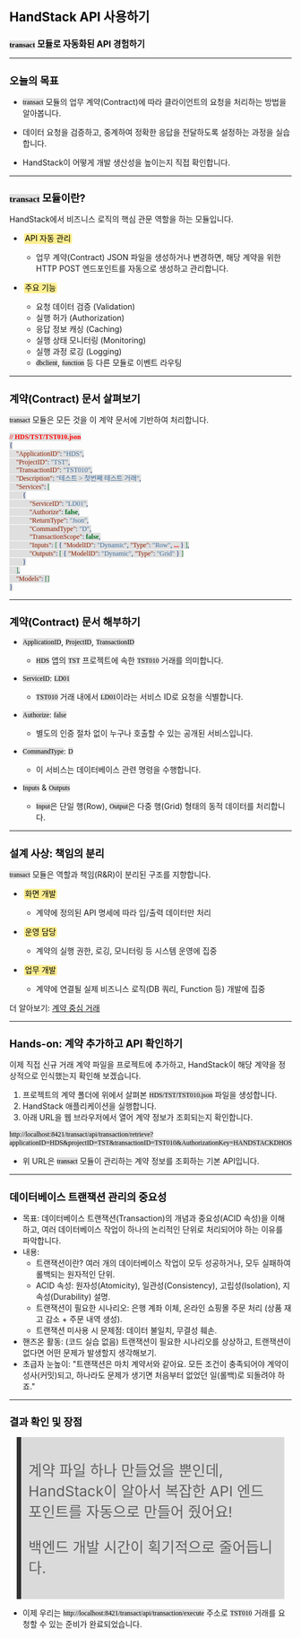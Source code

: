 ﻿---
marp: true
theme: gaia
_class: lead
footer: QCN
paginate: true
backgroundColor: #fff
---

<style>
:root {
  font-family: Pretendard;
  --border-color: #303030;
  --text-color: #0a0a0a;
  --bg-color-alt: #dadada;
  --mark-background: #ffef92;
}

h1 {
  border-bottom: none;
  font-size: 1.6em;
}

h2 {
  border-bottom: none;
  font-size: 1.3em;
}

h3 {
  font-size: 1.1em;
}

h4 {
  font-size: 1.05em;
}

h5 {
  font-size: 1em;
}

h6 {
  font-size: 0.9em;
}

h1,
h2,
h3,
h4,
h5,
h6 {
  color: var(--text-color);
}

code:not([class*="language-"]) {
  font-family: D2Coding;
  color: #000;
  vertical-align: text-bottom;
  background-color: rgba(100, 100, 100, 0.2);
}

section {
  background-image: linear-gradient(to bottom right, #f7f7f7 0%, #d3d3d3 100%);
}

section table {
    margin: auto;
    font-size: 28px;
}

section::after {
  font-size: 0.75em;
  content: attr(data-marpit-pagination) " / " attr(data-marpit-pagination-total);
}

img[alt~="center"] {
  display: block;
  margin: 0 auto;
}

blockquote {
  font-size: 26px;
  border-left: 8px solid var(--border-color);
  background: var(--bg-color-alt);
  margin: 0.5em;
  padding: 0.5em;
}

blockquote::before,
blockquote::after {
    content: '';
}

mark {
  background-color: var(--mark-background);
  padding: 0 2px 2px;
  border-radius: 4px;
  margin: 0 2px;
}

section.tinytext>p,
section.tinytext>ul,
section.tinytext>blockquote {
  font-size: 0.65em;
}
</style>

<!--
_class:
 - lead
-->

# HandStack API 사용하기

### `transact` 모듈로 자동화된 API 경험하기

---

## 오늘의 목표

- `transact` 모듈의 업무 계약(Contract)에 따라 클라이언트의 요청을 처리하는 방법을 알아봅니다.

- 데이터 요청을 검증하고, 중계하여 정확한 응답을 전달하도록 설정하는 과정을 실습합니다.

- HandStack이 어떻게 개발 생산성을 높이는지 직접 확인합니다.

---

## `transact` 모듈이란?

HandStack에서 비즈니스 로직의 핵심 관문 역할을 하는 모듈입니다.

- <mark>API 자동 관리</mark>
    - 업무 계약(Contract) JSON 파일을 생성하거나 변경하면, 해당 계약을 위한 HTTP POST 엔드포인트를 자동으로 생성하고 관리합니다.

- <mark>주요 기능</mark>
    - 요청 데이터 검증 (Validation)
    - 실행 허가 (Authorization)
    - 응답 정보 캐싱 (Caching)
    - 실행 상태 모니터링 (Monitoring)
    - 실행 과정 로깅 (Logging)
    - `dbclient`, `function` 등 다른 모듈로 이벤트 라우팅

---

## 계약(Contract) 문서 살펴보기

`transact` 모듈은 모든 것을 이 계약 문서에 기반하여 처리합니다.

```json
// HDS/TST/TST010.json
{
    "ApplicationID": "HDS",
    "ProjectID": "TST",
    "TransactionID": "TST010",
    "Description": "테스트 > 첫번째 테스트 거래",
    "Services": [
        {
            "ServiceID": "LD01",
            "Authorize": false,
            "ReturnType": "Json",
            "CommandType": "D",
            "TransactionScope": false,
            "Inputs": [ { "ModelID": "Dynamic", "Type": "Row", ... } ],
            "Outputs": [ { "ModelID": "Dynamic", "Type": "Grid" } ]
        }
    ],
    "Models": []
}
```

---

## 계약(Contract) 문서 해부하기

- `ApplicationID`, `ProjectID`, `TransactionID`
    - `HDS` 앱의 `TST` 프로젝트에 속한 `TST010` 거래를 의미합니다.

- `ServiceID`: `LD01`
    - `TST010` 거래 내에서 `LD01`이라는 서비스 ID로 요청을 식별합니다.

- `Authorize`: `false`
    - 별도의 인증 절차 없이 누구나 호출할 수 있는 공개된 서비스입니다.

- `CommandType`: `D`
    - 이 서비스는 데이터베이스 관련 명령을 수행합니다.

- `Inputs` & `Outputs`
    - `Input`은 단일 행(Row), `Output`은 다중 행(Grid) 형태의 동적 데이터를 처리합니다.

---

## 설계 사상: 책임의 분리

`transact` 모듈은 역할과 책임(R&R)이 분리된 구조를 지향합니다.

- <mark>화면 개발</mark>
    - 계약에 정의된 API 명세에 따라 입/출력 데이터만 처리

- <mark>운영 담당</mark>
    - 계약의 실행 권한, 로깅, 모니터링 등 시스템 운영에 집중

- <mark>업무 개발</mark>
    - 계약에 연결될 실제 비즈니스 로직(DB 쿼리, Function 등) 개발에 집중

더 알아보기: [계약 중심 거래](https://handstack.kr/docs/reference/concept/계약-중심-거래#요청-거래-전문정보)

---

## Hands-on: 계약 추가하고 API 확인하기

이제 직접 신규 거래 계약 파일을 프로젝트에 추가하고, HandStack이 해당 계약을 정상적으로 인식했는지 확인해 보겠습니다.

1.  프로젝트의 계약 폴더에 위에서 살펴본 `HDS/TST/TST010.json` 파일을 생성합니다.
2.  HandStack 애플리케이션을 실행합니다.
3.  아래 URL을 웹 브라우저에서 열어 계약 정보가 조회되는지 확인합니다.

```
http://localhost:8421/transact/api/transaction/retrieve?applicationID=HDS&projectID=TST&transactionID=TST010&AuthorizationKey=HANDSTACKDHOSTNAME
```
- 위 URL은 `transact` 모듈이 관리하는 계약 정보를 조회하는 기본 API입니다.

---

## 데이터베이스 트랜잭션 관리의 중요성
- 목표: 데이터베이스 트랜잭션(Transaction)의 개념과 중요성(ACID 속성)을 이해하고, 여러 데이터베이스 작업이 하나의 논리적인 단위로 처리되어야 하는 이유를 파악합니다.
- 내용:
    - 트랜잭션이란? 여러 개의 데이터베이스 작업이 모두 성공하거나, 모두 실패하여 롤백되는 원자적인 단위.
    - ACID 속성: 원자성(Atomicity), 일관성(Consistency), 고립성(Isolation), 지속성(Durability) 설명.
    - 트랜잭션이 필요한 시나리오: 은행 계좌 이체, 온라인 쇼핑몰 주문 처리 (상품 재고 감소 + 주문 내역 생성).
    - 트랜잭션 미사용 시 문제점: 데이터 불일치, 무결성 훼손.
- 핸즈온 활동: (코드 실습 없음) 트랜잭션이 필요한 시나리오를 상상하고, 트랜잭션이 없다면 어떤 문제가 발생할지 생각해보기.
- 초급자 눈높이: "트랜잭션은 마치 계약서와 같아요. 모든 조건이 충족되어야 계약이 성사(커밋)되고, 하나라도 문제가 생기면 처음부터 없었던 일(롤백)로 되돌려야 하죠."

---

## 결과 확인 및 장점

> 계약 파일 하나 만들었을 뿐인데,
> HandStack이 알아서 복잡한 API 엔드포인트를
> 자동으로 만들어 줬어요!
>
> 백엔드 개발 시간이 획기적으로 줄어듭니다.

- 이제 우리는 `http://localhost:8421/transact/api/transaction/execute` 주소로 `TST010` 거래를 요청할 수 있는 준비가 완료되었습니다.
